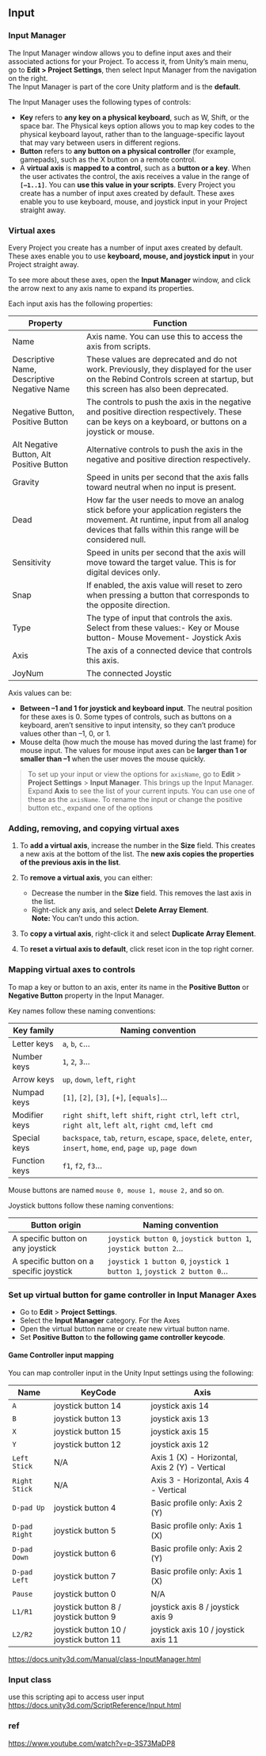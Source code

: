 ## Input

### Input Manager
The Input Manager window allows you to define input axes and their associated actions for your Project. To access it, from Unity’s main menu, go to **Edit > Project Settings**, then select Input Manager from the navigation on the right. \
The Input Manager is part of the core Unity platform and is the **default**.

The Input Manager uses the following types of controls:

- **Key** refers to **any key on a physical keyboard**, such as W, Shift, or the space bar. The Physical keys option allows you to map key codes to the physical keyboard layout, rather than to the language-specific layout that may vary between users in different regions.
- **Button** refers to **any button on a physical controller** (for example, gamepads), such as the X button on a remote control.
- A **virtual axis** is **mapped to a control**, such as a **button or a key**. When the user activates the control, the axis receives a value in the range of **`[–1..1]`**. You can **use this value in your scripts**. Every Project you create has a number of input axes created by default. These axes enable you to use keyboard, mouse, and joystick input in your Project straight away.


### Virtual axes
Every Project you create has a number of input axes created by default. These axes enable you to use **keyboard, mouse, and joystick input** in your Project straight away.

To see more about these axes, open the **Input Manager** window, and click the arrow next to any axis name to expand its properties.

Each input axis has the following properties:

| Property | Function |
| --- | --- |
| Name | Axis name. You can use this to access the axis from scripts. |
| Descriptive Name, Descriptive Negative Name | These values are deprecated and do not work. Previously, they displayed for the user on the Rebind Controls screen at startup, but this screen has also been deprecated. |
| Negative Button, Positive Button | The controls to push the axis in the negative and positive direction respectively. These can be keys on a keyboard, or buttons on a joystick or mouse. |
| Alt Negative Button, Alt Positive Button | Alternative controls to push the axis in the negative and positive direction respectively. |
| Gravity | Speed in units per second that the axis falls toward neutral when no input is present. |
| Dead | How far the user needs to move an analog stick before your application registers the movement. At runtime, input from all analog devices that falls within this range will be considered null. |
| Sensitivity | Speed in units per second that the axis will move toward the target value. This is for digital devices only. |
| Snap | If enabled, the axis value will reset to zero when pressing a button that corresponds to the opposite direction. |
| Type | The type of input that controls the axis. Select from these values:- Key or Mouse button- Mouse Movement- Joystick Axis |
| Axis | The axis of a connected device that controls this axis. |
| JoyNum | The connected Joystic |

Axis values can be:

-   **Between –1 and 1 for joystick and keyboard input**. The neutral position for these axes is 0. Some types of controls, such as buttons on a keyboard, aren’t sensitive to input intensity, so they can’t produce values other than –1, 0, or 1.
-   Mouse delta (how much the mouse has moved during the last frame) for mouse input. The values for mouse input axes can be **larger than 1 or smaller than –1** when the user moves the mouse quickly.


> To set up your input or view the options for `axisName`, go to **Edit** > **Project Settings** > **Input Manager**. This brings up the Input Manager. Expand **Axis** to see the list of your current inputs. You can use one of these as the `axisName`. To rename the input or change the positive button etc., expand one of the options


### Adding, removing, and copying virtual axes

1. To **add a virtual axis**, increase the number in the **Size** field. This creates a new axis at the bottom of the list. The **new axis copies the properties of the previous axis in the list**.

2. To **remove a virtual axis**, you can either:

   -   Decrease the number in the **Size** field. This removes the last axis in the list.
   -   Right-click any axis, and select **Delete Array Element**.  
    **Note:** You can’t undo this action.

3. To **copy a virtual axis**, right-click it and select **Duplicate Array Element**.
4. To **reset a virtual axis to default**, click reset icon in the top right corner.

### Mapping virtual axes to controls

To map a key or button to an axis, enter its name in the **Positive Button** or **Negative Button** property in the Input Manager.

Key names follow these naming conventions:

 
| **Key family** | **Naming convention** |
| --- | --- |
| Letter keys | `a`, `b`, `c`… |
| Number keys | `1`, `2`, `3`… |
| Arrow keys | `up`, `down`, `left`, `right` |
| Numpad keys | `[1]`, `[2]`, `[3]`, `[+]`, `[equals]`… |
| Modifier keys | `right shift`, `left shift`, `right ctrl`, `left ctrl`, `right alt`, `left alt`, `right cmd`, `left cmd` |
| Special keys | `backspace`, `tab`, `return`, `escape`, `space`, `delete`, `enter`, `insert`, `home`, `end`, `page up`, `page down` |
| Function keys | `f1`, `f2`, `f3`… |

Mouse buttons are named `mouse 0, mouse 1, mouse 2,` and so on.

Joystick buttons follow these naming conventions:

 
| **Button origin** | **Naming convention** |
| --- | --- |
| A specific button on any joystick | `joystick button 0`, `joystick button 1`, `joystick button 2`… |
| A specific button on a specific joystick | `joystick 1 button 0`, `joystick 1 button 1`, `joystick 2 button 0`… |

### Set up virtual button for game controller in Input Manager Axes
-   Go to **Edit** > **Project Settings**.
-   Select the **Input Manager** category. For the Axes
-   Open the virtual button name or create new virtual button name.
-   Set **Positive Button** to **the following game controller keycode**.


#### Game Controller input mapping

You can map controller input in the Unity Input settings using the following:

  
| **Name** | **KeyCode** | **Axis** |
| --- | --- | --- |
| `A` | joystick button 14 | joystick axis 14 |
| `B` | joystick button 13 | joystick axis 13 |
| `X` | joystick button 15 | joystick axis 15 |
| `Y` | joystick button 12 | joystick axis 12 |
| `Left Stick` | N/A | Axis 1 (X) - Horizontal, Axis 2 (Y) - Vertical |
| `Right Stick` | N/A | Axis 3 - Horizontal, Axis 4 - Vertical |
| `D-pad Up` | joystick button 4 | Basic profile only: Axis 2 (Y) |
| `D-pad Right` | joystick button 5 | Basic profile only: Axis 1 (X) |
| `D-pad Down` | joystick button 6 | Basic profile only: Axis 2 (Y) |
| `D-pad Left` | joystick button 7 | Basic profile only: Axis 1 (X) |
| `Pause` | joystick button 0 | N/A |
| `L1/R1` | joystick button 8 / joystick button 9 | joystick axis 8 / joystick axis 9 |
| `L2/R2` | joystick button 10 / joystick button 11 | joystick axis 10 / joystick axis 11 |




https://docs.unity3d.com/Manual/class-InputManager.html

### Input class 
use this scripting api to access user input \
https://docs.unity3d.com/ScriptReference/Input.html

### ref 
https://www.youtube.com/watch?v=p-3S73MaDP8


